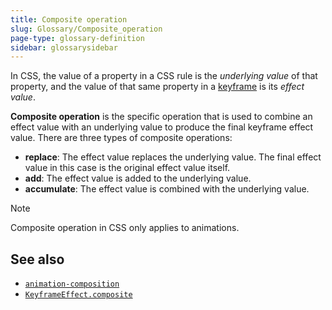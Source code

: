 ```yaml
---
title: Composite operation
slug: Glossary/Composite_operation
page-type: glossary-definition
sidebar: glossarysidebar
---
```


In CSS, the value of a property in a CSS rule is the _underlying value_ of that property, and the value of that same property in a [keyframe](/en-US/docs/Web/CSS/@keyframes) is its _effect value_.

**Composite operation** is the specific operation that is used to combine an effect value with an underlying value to produce the final keyframe effect value. There are three types of composite operations:

- **replace**: The effect value replaces the underlying value. The final effect value in this case is the original effect value itself.
- **add**: The effect value is added to the underlying value.
- **accumulate**: The effect value is combined with the underlying value.

> [!NOTE]
> Composite operation in CSS only applies to animations.

## See also

- [`animation-composition`](/en-US/docs/Web/CSS/animation-composition)
- [`KeyframeEffect.composite`](/en-US/docs/Web/API/KeyframeEffect/composite)
